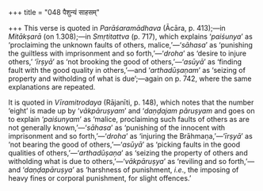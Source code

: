 +++
title = "048 पैशुन्यं साहसम्"

+++
This verse is quoted in *Parāśaramādhava* (Ācāra, p. 413);—in
*Mitākṣarā* (on 1.308);—in *Smṛtitattva* (p. 717), which explains
‘*paiśunya*’ as ‘proclaiming the unknown faults of others,
malice,’—‘*sāhasa*’ as ‘punishing the guiltless with imprisonment and so
forth,’—‘*droha*’ as ‘desire to injure others,’ ‘*īrṣyā*’ as ‘not
brooking the good of others,’—‘*asūyā*’ as ‘finding fault with the good
quality in others,’—and ‘*arthadūṣaṇam*’ as ‘seizing of property and
witholding of what is due’;—again on p. 742, where the same explanations
are repeated.

It is quoted in *Vīramitrodaya* (Rājanīti, p. 148), which notes that the
number ‘eight’ is made up by ‘*vākpāruṣyam*’ and ‘*daṇḍajam pāruṣyam*
and goes on to explain ‘*paiśunyam*’ as ‘malice, proclaiming such faults
of others as are not generally known,’—‘*sāhasa*’ as ‘punishing of the
innocent with imprisonment and so forth,’—‘*droha*’ as ‘injuring the
Brāhmaṇa,’—‘*īrṣyā*’ as ‘not bearing the good of others,’—‘*asūyā*’ as
‘picking faults in the good qualities of others,’—‘*arthadūṣaṇa*’ as
‘seizing the property of others and witholding what is due to
others,’—‘*vākpāruṣya*’ as ‘reviling and so forth,’—and ‘*daṇḍapāruṣya*’
as ‘harshness of punishment, *i.e*., the imposing of heavy fines or
corporal punishment, for slight offences.’


